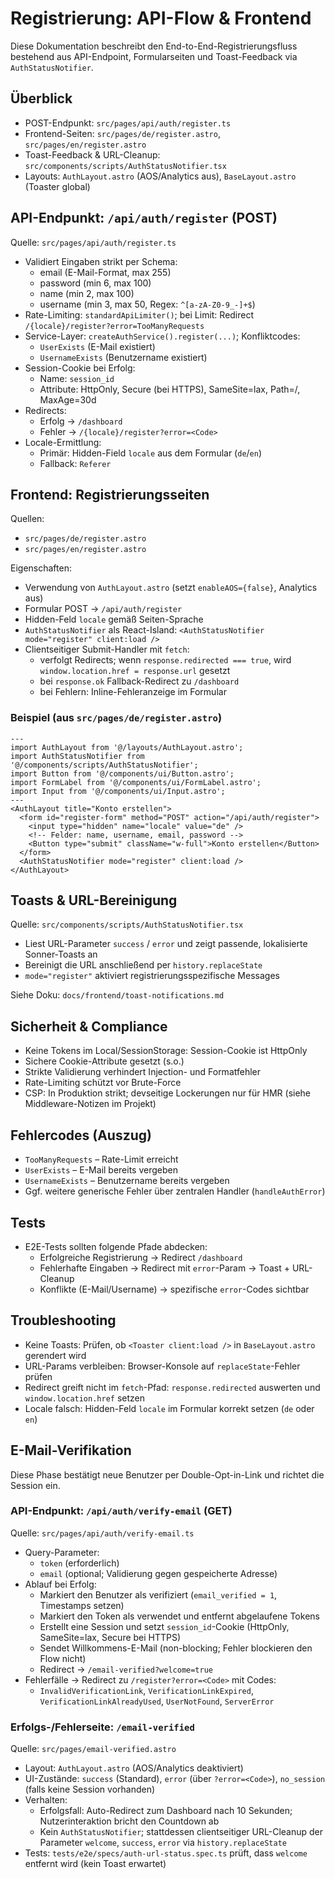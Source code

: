 # Registrierung: API-Flow & Frontend

Diese Dokumentation beschreibt den End-to-End-Registrierungsfluss bestehend aus API-Endpoint, Formularseiten und Toast-Feedback via `AuthStatusNotifier`.

## Überblick

- POST-Endpunkt: `src/pages/api/auth/register.ts`
- Frontend-Seiten: `src/pages/de/register.astro`, `src/pages/en/register.astro`
- Toast-Feedback & URL-Cleanup: `src/components/scripts/AuthStatusNotifier.tsx`
- Layouts: `AuthLayout.astro` (AOS/Analytics aus), `BaseLayout.astro` (Toaster global)

## API-Endpunkt: `/api/auth/register` (POST)

Quelle: `src/pages/api/auth/register.ts`

- Validiert Eingaben strikt per Schema:
  - email (E-Mail-Format, max 255)
  - password (min 6, max 100)
  - name (min 2, max 100)
  - username (min 3, max 50, Regex: `^[a-zA-Z0-9_-]+$`)
- Rate-Limiting: `standardApiLimiter()`; bei Limit: Redirect `/{locale}/register?error=TooManyRequests`
- Service-Layer: `createAuthService().register(...)`; Konfliktcodes:
  - `UserExists` (E-Mail existiert)
  - `UsernameExists` (Benutzername existiert)
- Session-Cookie bei Erfolg:
  - Name: `session_id`
  - Attribute: HttpOnly, Secure (bei HTTPS), SameSite=lax, Path=/, MaxAge=30d
- Redirects:
  - Erfolg → `/dashboard`
  - Fehler → `/{locale}/register?error=<Code>`
- Locale-Ermittlung:
  - Primär: Hidden-Field `locale` aus dem Formular (`de`/`en`)
  - Fallback: `Referer`

## Frontend: Registrierungsseiten

Quellen:

- `src/pages/de/register.astro`
- `src/pages/en/register.astro`

Eigenschaften:

- Verwendung von `AuthLayout.astro` (setzt `enableAOS={false}`, Analytics aus)
- Formular POST → `/api/auth/register`
- Hidden-Feld `locale` gemäß Seiten-Sprache
- `AuthStatusNotifier` als React-Island: `<AuthStatusNotifier mode="register" client:load />`
- Clientseitiger Submit-Handler mit `fetch`:
  - verfolgt Redirects; wenn `response.redirected === true`, wird `window.location.href = response.url` gesetzt
  - bei `response.ok` Fallback-Redirect zu `/dashboard`
  - bei Fehlern: Inline-Fehleranzeige im Formular

### Beispiel (aus `src/pages/de/register.astro`)

```astro
---
import AuthLayout from '@/layouts/AuthLayout.astro';
import AuthStatusNotifier from '@/components/scripts/AuthStatusNotifier';
import Button from '@/components/ui/Button.astro';
import FormLabel from '@/components/ui/FormLabel.astro';
import Input from '@/components/ui/Input.astro';
---
<AuthLayout title="Konto erstellen">
  <form id="register-form" method="POST" action="/api/auth/register">
    <input type="hidden" name="locale" value="de" />
    <!-- Felder: name, username, email, password -->
    <Button type="submit" className="w-full">Konto erstellen</Button>
  </form>
  <AuthStatusNotifier mode="register" client:load />
</AuthLayout>
```

## Toasts & URL-Bereinigung

Quelle: `src/components/scripts/AuthStatusNotifier.tsx`

- Liest URL-Parameter `success` / `error` und zeigt passende, lokalisierte Sonner-Toasts an
- Bereinigt die URL anschließend per `history.replaceState`
- `mode="register"` aktiviert registrierungsspezifische Messages

Siehe Doku: `docs/frontend/toast-notifications.md`

## Sicherheit & Compliance

- Keine Tokens im Local/SessionStorage: Session-Cookie ist HttpOnly
- Sichere Cookie-Attribute gesetzt (s.o.)
- Strikte Validierung verhindert Injection- und Formatfehler
- Rate-Limiting schützt vor Brute-Force
- CSP: In Produktion strikt; devseitige Lockerungen nur für HMR (siehe Middleware-Notizen im Projekt)

## Fehlercodes (Auszug)

- `TooManyRequests` – Rate-Limit erreicht
- `UserExists` – E-Mail bereits vergeben
- `UsernameExists` – Benutzername bereits vergeben
- Ggf. weitere generische Fehler über zentralen Handler (`handleAuthError`)

## Tests

- E2E-Tests sollten folgende Pfade abdecken:
  - Erfolgreiche Registrierung → Redirect `/dashboard`
  - Fehlerhafte Eingaben → Redirect mit `error`-Param → Toast + URL-Cleanup
  - Konflikte (E-Mail/Username) → spezifische `error`-Codes sichtbar

## Troubleshooting

- Keine Toasts: Prüfen, ob `<Toaster client:load />` in `BaseLayout.astro` gerendert wird
- URL-Params verbleiben: Browser-Konsole auf `replaceState`-Fehler prüfen
- Redirect greift nicht im `fetch`-Pfad: `response.redirected` auswerten und `window.location.href` setzen
- Locale falsch: Hidden-Feld `locale` im Formular korrekt setzen (`de` oder `en`)

## E-Mail-Verifikation

Diese Phase bestätigt neue Benutzer per Double-Opt-in-Link und richtet die Session ein.

### API-Endpunkt: `/api/auth/verify-email` (GET)

Quelle: `src/pages/api/auth/verify-email.ts`

- Query-Parameter:
  - `token` (erforderlich)
  - `email` (optional; Validierung gegen gespeicherte Adresse)
- Ablauf bei Erfolg:
  - Markiert den Benutzer als verifiziert (`email_verified = 1`, Timestamps setzen)
  - Markiert den Token als verwendet und entfernt abgelaufene Tokens
  - Erstellt eine Session und setzt `session_id`-Cookie (HttpOnly, SameSite=lax, Secure bei HTTPS)
  - Sendet Willkommens-E-Mail (non-blocking; Fehler blockieren den Flow nicht)
  - Redirect → `/email-verified?welcome=true`
- Fehlerfälle → Redirect zu `/register?error=<Code>` mit Codes:
  - `InvalidVerificationLink`, `VerificationLinkExpired`, `VerificationLinkAlreadyUsed`, `UserNotFound`, `ServerError`

### Erfolgs-/Fehlerseite: `/email-verified`

Quelle: `src/pages/email-verified.astro`

- Layout: `AuthLayout.astro` (AOS/Analytics deaktiviert)
- UI-Zustände: `success` (Standard), `error` (über `?error=<Code>`), `no_session` (falls keine Session vorhanden)
- Verhalten:
  - Erfolgsfall: Auto-Redirect zum Dashboard nach 10 Sekunden; Nutzerinteraktion bricht den Countdown ab
  - Kein `AuthStatusNotifier`; stattdessen clientseitiger URL-Cleanup der Parameter `welcome`, `success`, `error` via `history.replaceState`
- Tests: `tests/e2e/specs/auth-url-status.spec.ts` prüft, dass `welcome` entfernt wird (kein Toast erwartet)
